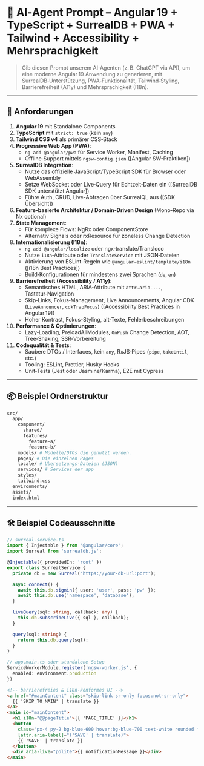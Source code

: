# 🧠 AI‑Agent Prompt – Angular 19 + TypeScript + SurrealDB + PWA + Tailwind + Accessibility + Mehrsprachigkeit

> Gib diesen Prompt unserem AI‑Agenten (z. B. ChatGPT via API), um eine moderne Angular 19 Anwendung zu generieren, mit SurrealDB‑Unterstützung, PWA‑Funktionalität, Tailwind‑Styling, Barrierefreiheit (A11y) und Mehrsprachigkeit (I18n).

---

## 🚀 Anforderungen

1. **Angular 19** mit Standalone Components  
2. **TypeScript** mit `strict: true` (kein `any`)  
3. **Tailwind CSS v4** als primärer CSS‑Stack  
4. **Progressive Web App (PWA)**:  
   - `ng add @angular/pwa` für Service Worker, Manifest, Caching  
   - Offline‑Support mittels `ngsw-config.json` ([Angular SW-Praktiken])  
5. **SurrealDB Integration**:  
   - Nutze das offizielle JavaScript/TypeScript SDK für Browser oder WebAssembly  
   - Setze WebSocket oder Live‑Query für Echtzeit‑Daten ein ([SurrealDB SDK unterstützt Angular])  
   - Führe Auth, CRUD, Live-Abfragen über SurrealQL aus ([SDK Übersicht])  
6. **Feature‑basierte Architektur / Domain‑Driven Design** (Mono‑Repo via Nx optional)  
7. **State Management**:  
   - Für komplexe Flows: NgRx oder ComponentStore  
   - Alternativ Signals oder rxResource für zoneless Change Detection  
8. **Internationalisierung (I18n)**:  
   - `ng add @angular/localize` oder ngx‑translate/Transloco  
   - Nutze `i18n`‑Attribute oder `TranslateService` mit JSON‑Dateien  
   - Aktivierung von ESLint‑Regeln wie `@angular-eslint/template/i18n` ([i18n Best Practices])  
   - Build‑Konfigurationen für mindestens zwei Sprachen (`de`, `en`)  
9. **Barrierefreiheit (Accessibility / A11y)**:  
   - Semantisches HTML, ARIA‑Attribute mit `attr.aria‑...`, Tastatur‑Navigation  
   - Skip‑Links, Fokus‑Management, Live Announcements, Angular CDK (`LiveAnnouncer`, `cdkTrapFocus`) ([Accessibility Best Practices in Angular 19])  
   - Hoher Kontrast, Fokus-Styling, alt‑Texte, Fehlerbeschreibungen  
10. **Performance & Optimierungen**:  
    - Lazy‑Loading, PreloadAllModules, `OnPush` Change Detection, AOT, Tree‑Shaking, SSR‑Vorbereitung  
11. **Codequalität & Tests**:  
    - Saubere DTOs / Interfaces, kein `any`, RxJS‑Pipes (`pipe`, `takeUntil`, etc.)  
    - Tooling: ESLint, Prettier, Husky Hooks  
    - Unit‑Tests (Jest oder Jasmine/Karma), E2E mit Cypress  

---

## 📦 Beispiel Ordnerstruktur

```bash
src/
  app/
    component/
      shared/
      features/
        feature‑a/
        feature‑b/
    models/ # Modelle/DTOs die genutzt werden.
    pages/ # Die einzelnen Pages
    locale/ # Übersetzungs‑Dateien (JSON)
    services/ # Services der app
    styles/
    tailwind.css
  environments/
  assets/
  index.html

```

---

## 🛠 Beispiel Codeausschnitte

```ts
// surreal.service.ts
import { Injectable } from '@angular/core';
import Surreal from 'surrealdb.js';

@Injectable({ providedIn: 'root' })
export class SurrealService {
  private db = new Surreal('https://your‑db‑url:port');

  async connect() {
    await this.db.signin({ user: 'user', pass: 'pw' });
    await this.db.use('namespace', 'database');
  }

  liveQuery(sql: string, callback: any) {
    this.db.subscribeLive({ sql }, callback);
  }

  query(sql: string) {
    return this.db.query(sql);
  }
}
```

```ts
// app.main.ts oder standalone Setup
ServiceWorkerModule.register('ngsw-worker.js', {
  enabled: environment.production
})
```

```html
<!-- barrierefreies & i18n-konformes UI -->
<a href="#mainContent" class="skip-link sr-only focus:not-sr-only">
  {{ 'SKIP_TO_MAIN' | translate }}
</a>
<main id="mainContent">
  <h1 i18n="@@pageTitle">{{ 'PAGE_TITLE' }}</h1>
  <button
    class="px-4 py-2 bg-blue-600 hover:bg-blue-700 text-white rounded focus:outline-yellow-500"
    [attr.aria-label]="('SAVE' | translate)">
    {{ 'SAVE' | translate }}
  </button>
  <div aria-live="polite">{{ notificationMessage }}</div>
</main>
```
